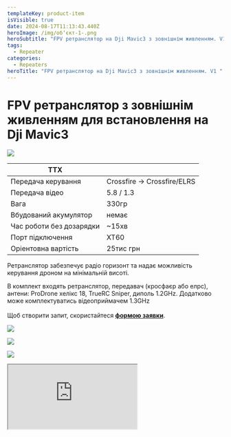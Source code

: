 ```yaml
---
templateKey: product-item
isVisible: true
date: 2024-08-17T11:13:43.440Z
heroImage: /img/обʼєкт-1-.png
heroSubtitle: "FPV ретранслятор на Dji Mavic3 з зовнішнім живленням. V1  "
tags:
  - Repeater
categories:
  - Repeaters
heroTitle: "FPV ретранслятор на Dji Mavic3 з зовнішнім живленням. V1 "
---
```

# FPV ретранслятор з зовнішнім живленням для встановлення на Dji Mavic3

![](/img/img_3726_v2.jpg)

| ТТХ                      |                             |
| ------------------------ | --------------------------- |
| Передача керування       | Crossfire -> Crossfire/ELRS |
| Передача відео           | 5.8 / 1.3                   |
| Вага                     | 330гр                       |
| В﻿будований акумулятор   | немає                       |
| Час роботи без дозарядки | ~15хв                       |
| П﻿орт підключення        | XT60                        |
|Оріентовна вартість|25тис грн|



Ретранслятор забезпечує радіо горизонт та надає можливість керування дроном на мінімальній висоті.

В комплект входять ретранслятор, передавач (кросфаєр або елрс), антени: ProDrone хелікс 18, TrueRC Sniper, диполь 1.2GHz.
Д﻿одатково може комплектуватись відеоприймачем 1.3GHz\
\
Щоб створити запит, скористайтеся <a href="https://docs.google.com/forms/d/1TCApMWtctqZN7LEEKFTjVBQc5R3FQGf2tWWAGfGwWSU" target="_blank" rel="noopener noreferrer">**формою заявки**</a>.

![](/img/img_3728.jpg)

![](/img/img_3730.jpg)

![](/img/img_3731.jpg)

<div class="youtube-iframe-container">
  <iframe src="https://www.youtube.com/embed/xdMoH2-NGFI" referrerpolicy="strict-origin-when-cross-origin"></iframe>
</div>